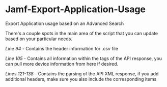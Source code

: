 # Jamf-Export-Application-Usage
Export Application usage based on an Advanced Search


There's a couple spots in the main area of the script that you can update based on your particular needs.

*Line 94* - 
Contains the header information for .csv file

*Line 105* - 
Contains all information within the <general> tags of the API response, you can pull more device information from here if desired. 

*Lines 121-138* - 
Contains the parsing of the API XML response, if you add additional headers, make sure you also include the corresponding items
